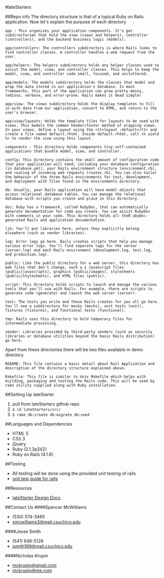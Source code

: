 #lateStarters

##Repo info
The directory structure is that of a typical Ruby on Rails application.
Now let's explain the purpose of each directory

    app : This organizes your application components. It's got subdirectories that hold the view (views and helpers), controller (controllers), and the backend business logic (models).

    app/controllers: The controllers subdirectory is where Rails looks to find controller classes. A controller handles a web request from the user.

    app/helpers: The helpers subdirectory holds any helper classes used to assist the model, view, and controller classes. This helps to keep the model, view, and controller code small, focused, and uncluttered.

    app/models: The models subdirectory holds the classes that model and wrap the data stored in our application's database. In most frameworks, this part of the application can grow pretty messy, tedious, verbose, and error-prone. Rails makes it dead simple!

    app/view: The views subdirectory holds the display templates to fill in with data from our application, convert to HTML, and return to the user's browser.

    app/view/layouts: Holds the template files for layouts to be used with views. This models the common header/footer method of wrapping views. In your views, define a layout using the <tt>layout :default</tt> and create a file named default.rhtml. Inside default.rhtml, call <% yield %> to render the view using this layout.

    components : This directory holds components tiny self-contained applications that bundle model, view, and controller.

    config: This directory contains the small amount of configuration code that your application will need, including your database configuration (in database.yml), your Rails environment structure (environment.rb), and routing of incoming web requests (routes.rb). You can also tailor the behavior of the three Rails environments for test, development, and deployment with files found in the environments directory.

    db: Usually, your Rails application will have model objects that access relational database tables. You can manage the relational database with scripts you create and place in this directory.

    doc: Ruby has a framework, called RubyDoc, that can automatically generate documentation for code you create. You can assist RubyDoc with comments in your code. This directory holds all theR ubyDoc-generated Rails and application documentation.

    lib: You'll put libraries here, unless they explicitly belong elsewhere (such as vendor libraries).

    log: Error logs go here. Rails creates scripts that help you manage various error logs. You'll find separate logs for the server (server.log) and each Rails environment (development.log, test.log, and production.log).

    public: Like the public directory for a web server, this directory has web files that don't change, such a s JavaScript files (public/javascripts), graphics (public/images), stylesheets (public/stylesheets), and HTML files (public).

    script: This directory holds scripts to launch and manage the various tools that you'll use with Rails. For example, there are scripts to generate code (generate) and launch the web server (server).

    test: The tests you write and those Rails creates for you all go here. You'll see a subdirectory for mocks (mocks), unit tests (unit), fixtures (fixtures), and functional tests (functional).

    tmp: Rails uses this directory to hold temporary files for intermediate processing.

    vendor: Libraries provided by third-party vendors (such as security libraries or database utilities beyond the basic Rails distribution) go here.

Apart from these directories there will be two files available in demo directory.

    README: This file contains a basic detail about Rail Application and description of the directory structure explained above.

    Rakefile: This file is similar to Unix Makefile which helps with building, packaging and testing the Rails code. This will be used by rake utility supplied along with Ruby installation.


##Setting Up lateStarter
1. pull from lateStarters github repo
2. `$ cd lateStarters/src/`
3. `$ rake db:create db:migrate db:seed`

##Languages and Dependencies
* HTML 5
* CSS 3
* jQuery
* Ruby (2.1.3p242)
* Ruby on Rails (4.1.6)

##Testing
* All testing will be done using the provided unit testing of rails
* [unit test guide for rails](http://guides.rubyonrails.org/testing.html)

##Resources
* [lateStarter Design Docs](https://drive.google.com/folderview?id=0BzCxZljCmp0PZHppMXg1ZTNWUGM&usp=sharing)

##Contact Us
####Spencer McWilliams
* (530) 574-3465
* smcwilliams3@mail.csuchico.edu

####Jesse Smith
* (541) 646-5126
* jsmith189@mail.csuchico.edu

####Nicholas Krupin
* mckrupin@gmail.com
* mckrupin@me.com
